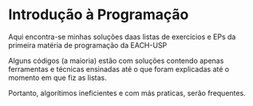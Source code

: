 # Introdução à Programação

Aqui encontra-se minhas soluções daas listas de exercícios e EPs
da primeira matéria de programação da EACH-USP

Alguns códigos (a maioria) estão com soluções contendo apenas ferramentas e
técnicas ensinadas até o que foram explicadas até o momento em que fiz as listas.

Portanto, algorítimos ineficientes e com más praticas, serão frequentes. 
